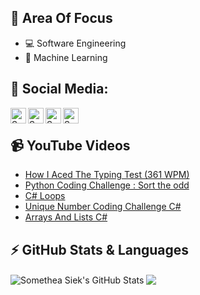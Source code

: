 ## 🧠 Area Of Focus

- 💻 Software Engineering
- 🤖 Machine Learning

## 📰 Social Media:

[<img align="left" alt="Somethea Siek | LinkedIn" width="25px" src="https://cdn.jsdelivr.net/npm/simple-icons@v3/icons/linkedin.svg" />][linkedin]
[<img align="left" alt="Somethea Siek | YouTube" width="25px" src="https://cdn.jsdelivr.net/npm/simple-icons@v3/icons/youtube.svg" />][youtube]
[<img align="left" alt="Somethea Siek | Instagram" width="25px" src="https://cdn.jsdelivr.net/npm/simple-icons@v3/icons/instagram.svg" />][instagram]
[<img align="left" alt="Somethea Siek | Facebook" width="25px" src="https://cdn.jsdelivr.net/npm/simple-icons@v3/icons/facebook.svg" />][facebook]

<br>

## 📹 YouTube Videos

<!-- YOUTUBE:START -->
- [How I Aced The Typing Test (361 WPM)](https://www.youtube.com/watch?v=Qhi5_IWjCY0)
- [Python Coding Challenge : Sort the odd](https://www.youtube.com/watch?v=k8rAVG1st_w)
- [C# Loops](https://www.youtube.com/watch?v=WRJxTM4Hmn4)
- [Unique Number Coding Challenge C#](https://www.youtube.com/watch?v=pRCCKXVV_-A)
- [Arrays And Lists C#](https://www.youtube.com/watch?v=Q7gZHSiUJtM)
<!-- YOUTUBE:END -->

## ⚡ GitHub Stats & Languages

<img align="center" src="https://github-readme-stats.vercel.app/api?username=sometheasiekswx&show_icons=true&include_all_commits=true&count_private=true" alt="Somethea Siek's GitHub Stats" />
<img align="center" src="https://github-readme-stats.vercel.app/api/top-langs/?username=sometheasiekswx&layout=compact" />

[linkedin]: https://www.linkedin.com/in/sometheasiek/
[youtube]: https://www.youtube.com/channel/UC7axd1HuwGRrcFL5bKG9niQ
[instagram]: https://www.instagram.com/sometheasiekswx2/
[facebook]: https://www.facebook.com/sometheasiekswx
